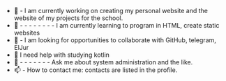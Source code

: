 - 🔭 - I am currently working on creating my personal website and the website of my projects for the school.
- 🌱 - - - - - - - - I am currently learning to program in HTML, create static websites
- 👯 - I am looking for opportunities to collaborate with GitHub, telegram, ElJur
- 🤔 I need help with studying kotlin
- 💬 - - - - - - - Ask me about system administration and the like.
- 📫 - How to contact me: contacts are listed in the profile.
